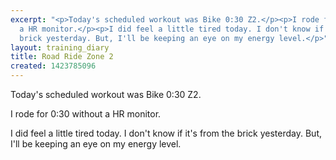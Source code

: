 ```yaml
---
excerpt: "<p>Today's scheduled workout was Bike 0:30 Z2.</p><p>I rode for 0:30 without
  a HR monitor.</p><p>I did feel a little tired today. I don't know if it's from the
  brick yesterday. But, I'll be keeping an eye on my energy level.</p>"
layout: training_diary
title: Road Ride Zone 2
created: 1423785096
---
```

<p>Today's scheduled workout was Bike 0:30 Z2.</p><p>I rode for 0:30 without a HR monitor.</p><p>I did feel a little tired today. I don't know if it's from the brick yesterday. But, I'll be keeping an eye on my energy level.</p>
